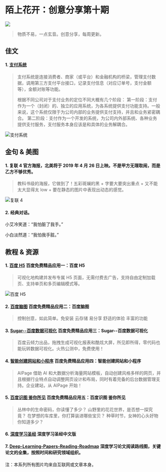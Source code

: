 # 陌上花开：创意分享第十期

![](https://ws4.sinaimg.cn/large/006tNbRwgy1fy7cidiru9j30rs0iht9l.jpg)

> 物质不易，一点玄音。创意分享，每周更新。

<!-- more -->

## 佳文

#### 1. [支付系统](https://mp.weixin.qq.com/s/fTNNKIpnsYViAeKY54V0eA)  

> 支付系统是连接消费者、商家（或平台）和金融机构的桥梁，管理支付数据，调用第三方支付平台接口，记录支付信息（对应订单号，支付金额等），金额对账等功能。
>
> 根据不同公司对于支付业务的定位不同大概有几个阶段：
> 第一阶段：支付作为一个（封闭）的、独立的应用系统，为各系统提供支付功能支持。一般来说，这个系统仅限于为公司内部的业务提供支付支持，并且和业务紧密耦合。
> 第二阶段：支付作为一个开发的系统，为公司内外部系统、各种业务提供支付服务，支付服务本身应该是和具体的业务解耦合。

![支付系统](https://ws1.sinaimg.cn/large/006tNbRwgy1fy7d10ojngj30u00qkgm6.jpg)

## 金句 & 美图

#### 1. 复联 4 官方海报，北美将于 2019 年 4 月 26 日上映。不是甲方无理取闹，而是乙方不够优秀。

> 教科书级的海报，它做到了！五彩斑斓的黑 + 字要大要突出重点 + 又不能太大显得太 low + 要在静态的图片中表现出动态的感觉。

![复联 4](https://ws2.sinaimg.cn/large/006tNbRwgy1fy7clye97kj30u018g4qp.jpg)

#### 2. 经典对话。 

小艾冷笑道：“我怕脏了我手。” 

小白淡然道：“我怕我手脏。”

## 教程 & 资源

#### 1. [百度 H5](https://h5.bce.baidu.com/store) 百度免费精品应用一：百度 H5

> 可视化地构建并发布专属 H5 页面，无需付费去广告，支持自由定制加载页、支持单页和多页编辑模式等。

![百度 H5](https://ws2.sinaimg.cn/large/006tNbRwgy1fy47vd5uqlj30m80crgmi.jpg)


#### 2. [百度脑图](http://naotu.baidu.com/) 百度免费精品应用二：百度脑图

> 控制创意，如此简单。免安装 云存储 易分享 舒适的体验 丰富的功能

#### 3. [Sugar--百度数据可视化](https://sugar.baidu.com/home) 百度免费精品应用三：Sugar--百度数据可视化

> 百度云倾力出品，拖拽生成可视化报表和酷炫大屏，所见即所得，零代码也能玩转数据可视化。火热公测中，免费使用！


#### 4. [智能创建网站和小程序](https://aipage.bce.baidu.com/) 百度免费精品应用四：智能创建网站和小程序

> AIPage 借助 AI 和大数据分析海量网站模板，自动创建风格多样的网页，并且根据行业特点自动调整网页设计和布局，同时有着完备的后台数据管理支持。企业建站，从 AIPage 开始！

#### 5. [百度识图 鉴你所见](http://image.baidu.com/?fr=shitu) 百度免费精品应用五：百度识图 鉴你所见

> 丛林中的生命密码，你读懂了多少？
> 山野里的花花世界，是否想一探究竟？
> 在梦想的车库里，你打算装进哪些宝贝？
> 种草时节，女神的心头好物你知道多少？

#### 6. [深度学习圣经](https://github.com/exacity/deeplearningbook-chinese) 深度学习圣经中文版

#### 7. [Deep-Learning-Papers-Reading-Roadmap](https://github.com/floodsung/Deep-Learning-Papers-Reading-Roadmap) 深度学习论文阅读路线图，关键论文的全集，按照时间和研究领域组织。

注：本系列所有图片均来自互联网或文章本身。

